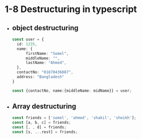# 1-8 Destructuring in typescript

- ## object destructuring
  ```ts
  const user = {
    id: 1235,
    name: {
        firstName: "Somel",
        middleName: "",
        lastName: "Ahmed",
    },
    contactNo: "01870436887",
    address: "Bangladesh"
  }

  const {contactNo, name:{middleName: midName}} = user;
  ```

- ## Array destructuring
  ```ts
  const friends = ['somel', 'ahmed', 'shakil', 'sheikh'];
  const [a, b, c] = friends;
  const [, , d] = friends;
  const [s, ...rest] = friends;
  ```